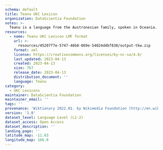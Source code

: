 ```yaml
---
schema: default
title: Teanu UKC Lexicon
organization: DataScientia Foundation
notes: >-
  Teanu is a language from the Austronesian family, spoken in Oceania. The UKC Lexicon of Teanu is represented as a lexico-semantic network. It consists of words, word senses, synsets, as well as sense-level and synset-level relationships.
resources:
  - name: Teanu UKC Lexicon LMF format
    url: >-
      resources/45207f7e-5747-46b8-869e-54024d4bf838/output-tkw.zip
    format: xml
    license: https://creativecommons.org/licenses/by-nc-sa/4.0/
    last_updated: 2023-04-13
    created: 2023-04-13
    size: 767
    release_date: 2023-04-13
    distribution_document: ''
    language: Teanu
category:
  - UKC Lexicons
maintainer: DataScientia Foundation
maintainer_email: ''
tags: ''
provenance: 'Wiktionary 2022.01. by Wikimedia Foundation (http://en.wiktionary.org); Princeton WordNet 2.1 by Princeton University (https://wordnet.princeton.edu)'
version: '1.0'
dataset_level: Language Level (L1-2)
dataset_access: Open Access
dataset_description: ''
landing_page: ''
latitude_map: -11.63
longitude_map: 166.8
---
```

